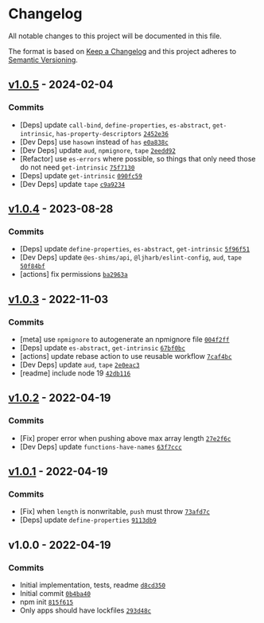 # Changelog

All notable changes to this project will be documented in this file.

The format is based on [Keep a Changelog](https://keepachangelog.com/en/1.0.0/)
and this project adheres to [Semantic Versioning](https://semver.org/spec/v2.0.0.html).

## [v1.0.5](https://github.com/es-shims/Array.prototype.push/compare/v1.0.4...v1.0.5) - 2024-02-04

### Commits

- [Deps] update `call-bind`, `define-properties`, `es-abstract`, `get-intrinsic`, `has-property-descriptors` [`2452e36`](https://github.com/es-shims/Array.prototype.push/commit/2452e36fafffe58543286eaab72833a31ec27ea2)
- [Dev Deps] use `hasown` instead of `has` [`e0a838c`](https://github.com/es-shims/Array.prototype.push/commit/e0a838cb36434be818cf73b17b084cdbd3cda6f2)
- [Dev Deps] update `aud`, `npmignore`, `tape` [`2eedd92`](https://github.com/es-shims/Array.prototype.push/commit/2eedd928444dc89a8c73ad15b7369fcab6ecddcc)
- [Refactor] use `es-errors` where possible, so things that only need those do not need `get-intrinsic` [`75f7130`](https://github.com/es-shims/Array.prototype.push/commit/75f7130299df708479b5a9d69f131b6eb7dc47a8)
- [Deps] update `get-intrinsic` [`090fc59`](https://github.com/es-shims/Array.prototype.push/commit/090fc5932b816ab35399ad78f43cf0beb3c0a870)
- [Dev Deps] update `tape` [`c9a9234`](https://github.com/es-shims/Array.prototype.push/commit/c9a9234dcfad214b363ccf12d8542468b7618e40)

## [v1.0.4](https://github.com/es-shims/Array.prototype.push/compare/v1.0.3...v1.0.4) - 2023-08-28

### Commits

- [Deps] update `define-properties`, `es-abstract`, `get-intrinsic` [`5f96f51`](https://github.com/es-shims/Array.prototype.push/commit/5f96f512604f2095519d68db820dc9c1c2fdba7b)
- [Dev Deps] update `@es-shims/api`, `@ljharb/eslint-config`, `aud`, `tape` [`50f84bf`](https://github.com/es-shims/Array.prototype.push/commit/50f84bf06c0e1f50d7e990ee519659f2a2ef335b)
- [actions] fix permissions [`ba2963a`](https://github.com/es-shims/Array.prototype.push/commit/ba2963a13738b14b21b81f4e3c8e8a9feaf8a138)

## [v1.0.3](https://github.com/es-shims/Array.prototype.push/compare/v1.0.2...v1.0.3) - 2022-11-03

### Commits

- [meta] use `npmignore` to autogenerate an npmignore file [`004f2ff`](https://github.com/es-shims/Array.prototype.push/commit/004f2ffb0f8051bd5e0118a6039113840d2312b7)
- [Deps] update `es-abstract`, `get-intrinsic` [`67bf0bc`](https://github.com/es-shims/Array.prototype.push/commit/67bf0bc4a18cc2021af2a3df75c82b909731c4c9)
- [actions] update rebase action to use reusable workflow [`7caf4bc`](https://github.com/es-shims/Array.prototype.push/commit/7caf4bc16a21254d126c37d982cfca3578113132)
- [Dev Deps] update `aud`, `tape` [`2e0eac3`](https://github.com/es-shims/Array.prototype.push/commit/2e0eac309d544a7aafbc2488b860ab974aac581e)
- [readme] include node 19 [`42db116`](https://github.com/es-shims/Array.prototype.push/commit/42db116515c90d2ffbac29018f249d2f156d1189)

## [v1.0.2](https://github.com/es-shims/Array.prototype.push/compare/v1.0.1...v1.0.2) - 2022-04-19

### Commits

- [Fix] proper error when pushing above max array length [`27e2f6c`](https://github.com/es-shims/Array.prototype.push/commit/27e2f6c58c129c5e4f9dcdbef9e352be681e3eb6)
- [Dev Deps] update `functions-have-names` [`63f7ccc`](https://github.com/es-shims/Array.prototype.push/commit/63f7ccc94951dc3574fabb1b86e313ad6c41f97d)

## [v1.0.1](https://github.com/es-shims/Array.prototype.push/compare/v1.0.0...v1.0.1) - 2022-04-19

### Commits

- [Fix] when `length` is nonwritable, `push` must throw [`73afd7c`](https://github.com/es-shims/Array.prototype.push/commit/73afd7c1c93466d6cf1fa8280333044e41c17385)
- [Deps] update `define-properties` [`9113db9`](https://github.com/es-shims/Array.prototype.push/commit/9113db9691475fc9e4b2518c6037ac41adab2105)

## v1.0.0 - 2022-04-19

### Commits

- Initial implementation, tests, readme [`d8cd350`](https://github.com/es-shims/Array.prototype.push/commit/d8cd350b7e0dd00688581e2d4efafb26c0b648c0)
- Initial commit [`0b4ba40`](https://github.com/es-shims/Array.prototype.push/commit/0b4ba40f30a27bcc8fd7435f976782e856b206cc)
- npm init [`815f615`](https://github.com/es-shims/Array.prototype.push/commit/815f61509d60596cceb7b99cc8b39eed8b7cd856)
- Only apps should have lockfiles [`293d48c`](https://github.com/es-shims/Array.prototype.push/commit/293d48c10bef651ebb4b804adc6d6caebb21381c)

